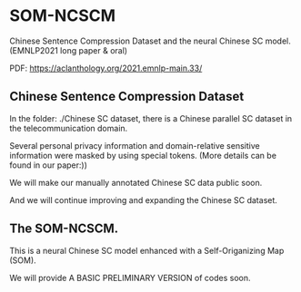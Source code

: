 # SOM-NCSCM
Chinese Sentence Compression Dataset and the neural Chinese SC model. (EMNLP2021 long paper & oral)

PDF: https://aclanthology.org/2021.emnlp-main.33/

## Chinese Sentence Compression Dataset
In the folder: ./Chinese SC dataset, there is a Chinese parallel SC dataset in the telecommunication domain. 

Several personal privacy information and domain-relative sensitive information were masked by using special tokens. (More details can be found in our paper:))

We will make our manually annotated Chinese SC data public soon.

And we will continue improving and expanding the Chinese SC dataset.

## The SOM-NCSCM.
This is a neural Chinese SC model enhanced with a Self-Origanizing Map (SOM).

We will provide A BASIC PRELIMINARY VERSION of codes soon.
